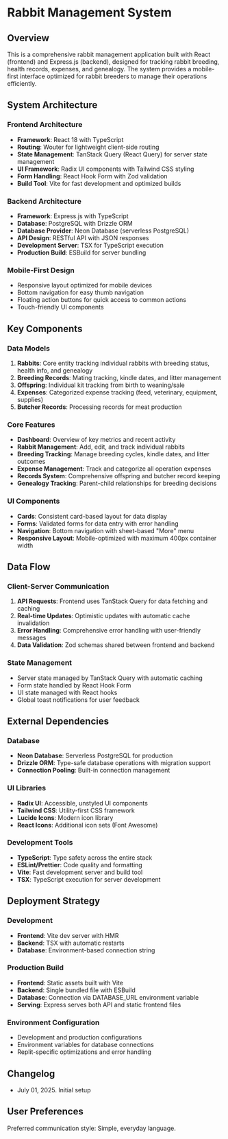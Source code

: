 # Rabbit Management System

## Overview

This is a comprehensive rabbit management application built with React (frontend) and Express.js (backend), designed for tracking rabbit breeding, health records, expenses, and genealogy. The system provides a mobile-first interface optimized for rabbit breeders to manage their operations efficiently.

## System Architecture

### Frontend Architecture
- **Framework**: React 18 with TypeScript
- **Routing**: Wouter for lightweight client-side routing
- **State Management**: TanStack Query (React Query) for server state management
- **UI Framework**: Radix UI components with Tailwind CSS styling
- **Form Handling**: React Hook Form with Zod validation
- **Build Tool**: Vite for fast development and optimized builds

### Backend Architecture
- **Framework**: Express.js with TypeScript
- **Database**: PostgreSQL with Drizzle ORM
- **Database Provider**: Neon Database (serverless PostgreSQL)
- **API Design**: RESTful API with JSON responses
- **Development Server**: TSX for TypeScript execution
- **Production Build**: ESBuild for server bundling

### Mobile-First Design
- Responsive layout optimized for mobile devices
- Bottom navigation for easy thumb navigation
- Floating action buttons for quick access to common actions
- Touch-friendly UI components

## Key Components

### Data Models
1. **Rabbits**: Core entity tracking individual rabbits with breeding status, health info, and genealogy
2. **Breeding Records**: Mating tracking, kindle dates, and litter management
3. **Offspring**: Individual kit tracking from birth to weaning/sale
4. **Expenses**: Categorized expense tracking (feed, veterinary, equipment, supplies)
5. **Butcher Records**: Processing records for meat production

### Core Features
- **Dashboard**: Overview of key metrics and recent activity
- **Rabbit Management**: Add, edit, and track individual rabbits
- **Breeding Tracking**: Manage breeding cycles, kindle dates, and litter outcomes
- **Expense Management**: Track and categorize all operation expenses
- **Records System**: Comprehensive offspring and butcher record keeping
- **Genealogy Tracking**: Parent-child relationships for breeding decisions

### UI Components
- **Cards**: Consistent card-based layout for data display
- **Forms**: Validated forms for data entry with error handling
- **Navigation**: Bottom navigation with sheet-based "More" menu
- **Responsive Layout**: Mobile-optimized with maximum 400px container width

## Data Flow

### Client-Server Communication
1. **API Requests**: Frontend uses TanStack Query for data fetching and caching
2. **Real-time Updates**: Optimistic updates with automatic cache invalidation
3. **Error Handling**: Comprehensive error handling with user-friendly messages
4. **Data Validation**: Zod schemas shared between frontend and backend

### State Management
- Server state managed by TanStack Query with automatic caching
- Form state handled by React Hook Form
- UI state managed with React hooks
- Global toast notifications for user feedback

## External Dependencies

### Database
- **Neon Database**: Serverless PostgreSQL for production
- **Drizzle ORM**: Type-safe database operations with migration support
- **Connection Pooling**: Built-in connection management

### UI Libraries
- **Radix UI**: Accessible, unstyled UI components
- **Tailwind CSS**: Utility-first CSS framework
- **Lucide Icons**: Modern icon library
- **React Icons**: Additional icon sets (Font Awesome)

### Development Tools
- **TypeScript**: Type safety across the entire stack
- **ESLint/Prettier**: Code quality and formatting
- **Vite**: Fast development server and build tool
- **TSX**: TypeScript execution for server development

## Deployment Strategy

### Development
- **Frontend**: Vite dev server with HMR
- **Backend**: TSX with automatic restarts
- **Database**: Environment-based connection string

### Production Build
- **Frontend**: Static assets built with Vite
- **Backend**: Single bundled file with ESBuild
- **Database**: Connection via DATABASE_URL environment variable
- **Serving**: Express serves both API and static frontend files

### Environment Configuration
- Development and production configurations
- Environment variables for database connections
- Replit-specific optimizations and error handling

## Changelog
- July 01, 2025. Initial setup

## User Preferences

Preferred communication style: Simple, everyday language.